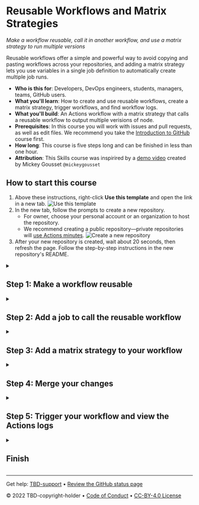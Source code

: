 <!--
  <<< Author notes: Header of the course >>>
  Read <https://skills.github.com/quickstart> for more information about how to build courses using this template.
  Include a 1280×640 image, course name in sentence case, and a concise description in emphasis.
  In your repository settings: enable template repository, add your 1280×640 social image, auto delete head branches.
  Next to "About", add description & tags; disable releases, packages, & environments.
  Add your open source license, GitHub uses Creative Commons Attribution 4.0 International.
-->

# Reusable Workflows and Matrix Strategies

_Make a workflow reusable, call it in another workflow, and use a matrix strategy to run multiple versions_

<!--
  <<< Author notes: Start of the course >>>
  Include start button, a note about Actions minutes,
  and tell the learner why they should take the course.
  Each step should be wrapped in <details>/<summary>, with an `id` set.
  The start <details> should have `open` as well.
  Do not use quotes on the <details> tag attributes.
-->

<!--step0-->

Reusable workflows offer a simple and powerful way to avoid copying and pasting workflows across your repositories, and adding a matrix strategy lets you use variables in a single job definition to automatically create multiple job runs. 

- **Who is this for**: Developers, DevOps engineers, students, managers, teams, GitHub users.
- **What you'll learn**: How to create and use reusable workflows, create a matrix strategy, trigger workflows, and find workflow logs.
- **What you'll build**: An Actions workflow with a matrix strategy that calls a reusable workflow to output multiple verisions of node. 
- **Prerequisites**: In this course you will work with issues and pull requests, as well as edit files. We recommend you take the [Introduction to GitHub](https://github.com/skills/introduction-to-github) course first.
- **How long**: This course is five steps long and can be finished in less than one hour.
- **Attribution**: This Skills course was inspirired by a [demo video](https://www.youtube.com/watch?v=MBpyouQtY_M/?target=_blank) created by Mickey Gousset `@mickeygousset`

## How to start this course

1. Above these instructions, right-click **Use this template** and open the link in a new tab.
   ![Use this template](https://user-images.githubusercontent.com/1221423/169618716-fb17528d-f332-4fc5-a11a-eaa23562665e.png)
2. In the new tab, follow the prompts to create a new repository.
   - For owner, choose your personal account or an organization to host the repository.
   - We recommend creating a public repository—private repositories will [use Actions minutes](https://docs.github.com/en/billing/managing-billing-for-github-actions/about-billing-for-github-actions).
   ![Create a new repository](https://user-images.githubusercontent.com/1221423/169618722-406dc508-add4-4074-83f0-c7a7ad87f6f3.png)
3. After your new repository is created, wait about 20 seconds, then refresh the page. Follow the step-by-step instructions in the new repository's README.

<!--endstep0-->

<!--
  <<< Author notes: Step 1 >>>
  Choose 3-5 steps for your course.
  The first step is always the hardest, so pick something easy!
  Link to docs.github.com for further explanations.
  Encourage users to open new tabs for steps!
  TBD-step-1-notes.
-->

<details id=1>
<summary><h2>Step 1: Make a workflow reusable</h2></summary>

_Welcome to "Reusable Workflows and Matrix Strategies"! :wave:_

You can do a lot with GitHub Actions! You can automate repetitive tasks, build continuous integration and continuous deployment pipelines, and customize essentially any part of your software development workflow. It doesn't matter if you're just learning about workflows and GitHub Actions for the first time or you're well exerpienced with the process, you'll quickly find yourself repeating automation jobs and steps within the same workflow, and even using the dreaded copy and paste method for workflows across multiple repositories. 

Is there a solution to reduce these repetitive tasks? Yes, I'm glad you asked :wink: Enter **reusable workflows**, a simple and powerful way to avoid copying and pasting workflows across your repositories.

**What are the benefits of using reusable workflows?**: Reusable workflows are … reusable. Reusable workflows let you DRY (don’t repeat yourself) your Actions configurations, so you don’t need to copy and paste your workflows from one repository to another.

- Case in point: if you have three different Node applications and you’re building them all the same way, you can use one reusable workflow instead of copying and pasting your workflows again and again.

**I have a workflow, how do I make it reusable?**: A reusable workflow is just like any GitHub Actions workflow with one key difference: it includes a `workflow_call` event trigger, similar to event triggers like `push`, `issues`, and `workflow_dispatch`. This means that all you need to do to make a workflow reusable is to use the workflow call trigger. 

Let's get started with our first step to see how this would work! 

### :keyboard: Activity: Add a `workflow_call` trigger to a workflow

1. Open a new browser tab, and navigate to this same repository. Then, work on the steps in your second tab while you read the instructions in this tab.
1. Navigate to the **Code** tab.
1. From the **main** branch dropdown, click on the **reusable-workflow** branch.
1. Navigate to the `.github/workflows/` folder, then select the **reusable-workflow.yml** file.
1. Replace the `workflow_dispatch` event trigger with the `workflow_call` event trigger. It should look like the following:
   
   ```yaml
      name: Reusable Workflow

      on:
        workflow_call:
          inputs:
            node:
              required: true
              type: string
   ```
1. To commit your changes, click **Start commit**, and then **Commit changes**.
1. Wait about 20 seconds for actions to run, then refresh this page (the one you're following instructions from) and an action will automatically close this step and open the next one.

</details>

<!--
  <<< Author notes: Step 2 >>>
  Start this step by acknowledging the previous step.
  Define terms and link to docs.github.com.
  TBD-step-2-notes.
-->

<details id=2>
<summary><h2>Step 2: Add a job to call the reusable workflow</h2></summary>

_Nice work! :tada: You made a workflow reusable!_

Now that you have a reusable workflow, you can call it in another workflow within a new or existing job. But before we do that, let's take a minute to understand what our reusable workflow is doing by looking at the content of the file.

**Understanding the file contents of your reusable workflow**

```yaml
name: Reusable Workflow

on:
  workflow_call:
    inputs:
      node:
        required: true
        type: string
        
jobs: 

  build:
  
    runs-on: ubuntu-latest
    
    steps:
    
      - uses: actions/checkout@v3
      
      - name: Output the input value
        run: |
         echo "The node version to use is: ${{ inputs.node }}"
```

The resuable workflow requires an `input` of `node` in order for the workflow to work. You need to make sure that the other workflow you are using to call this reusable workflow outputs a node version. If a node input is detected, the workflow will kick off a job called `build` that runs on ubuntu-latest. 

The step within the `build` job uses an action called `checkout@v3` to checkout the code and then a step to output the input value by running an echo command to print to the Actions log console the following message, `The node version to use is: ${{ inputs.node }}`. The node input here is the output node value you need to have in your other workflow.
  
Okay, now that we know what the reusable workflow is doing, let's now add a new job to another workflow called **my-starter-workflow** to call our reusable workflow. We can do this by using the `uses:` command and then setting the path to the workflow we want to use. We also need to make sure we define that node input or the reusable workflow won't work.

### :keyboard: Activity: Add a job to your workflow to call the reusable workflow

1. Navigate to the `.github/workflows/` folder and open the `my-starter-workflow.yml` file.
1. Add a new job to the workflow called `call-reusable-workflow`.
1. Add a `uses` command and path the command to the `reusable-workflow.yml` file.
1. Add a `with` command to pass in a `node` paramater and set the value to `14`. 

   ```yaml
   call-reusable-workflow:
     uses: ./.github/workflows/reusable-workflow.yml
     with:
       node: 14   
   ```
1. To commit your changes, click **Start commit**, and then **Commit changes**.
1. Wait about 20 seconds for actions to run, then refresh this page (the one you're following instructions from) and an action will automatically close this step and open the next one.

</details>

<!--
  <<< Author notes: Step 3 >>>
  Start this step by acknowledging the previous step.
  Define terms and link to docs.github.com.
  TBD-step-3-notes.
-->

<details id=3>
<summary><h2>Step 3: Add a matrix strategy to your workflow</h2></summary>

_Well done! :sparkles:_

Your **My Starter Workflow** now has a job that outputs the node version of 14 and calls the reusable workflow called **Reusable Workflow**. It then prints a message to the Actions logs of the node version for the build. Now, we haven't checked the Actions logs at the point to see the message, but don't worry, we'll get there after this next step. Let's improve our **My Starter Workflow** a little more but adding a matrix strategy. 
  
**What is a matrix strategy**: A matrix strategy lets you use variables in a single job definition to automatically create multiple job runs that are based on the combinations of the variables. For example, you can use a matrix strategy to test your code in multiple versions of a language or on multiple operating systems. Below is an example:

```yaml
jobs:
  example_matrix:
    strategy:
      matrix:
        version: [10, 12, 14]
        os: [ubuntu-latest, windows-latest]
```
To define a matrix strategy inside a job, you first need to define the matrix with the keyword `strategy` followed by the nested keyword `matrix`. You can then define variables for the matrix. In the above example, the variables are `version` with the values of `10, 12, and 14`, and another variable called `os` with the values of `ubuntu-latest and windows latest`. 
  
The `example_matrix` job will run for each possible combination of the variables. So, in the above example, the workflow will run six jobs, one for each combination of the os and version variables. If you want to run a job for multiple versions, using a matrix strategy is a great solution over writing out 6 different jobs. 
  
Let's add a matrix strategy to the **My Starter Workflow** so we can run our job on different versions of node instead of the hard-coded single verison of 14.

### :keyboard: Activity: Use a matrix strategy to run multiple versions

1. In the same `my-starter-workflow.yml` file, add a `strategy` keyword under the `call-reusable-workflow` job.
1. Under `strategy`, add a `matrix` keyword.
1. Define the `nodeversion` variable to run over the following versions of node `[14, 16, 18, 20]`.
1. Replace the hard-coded `node` paramter of 14 used in the `with` command, and call the `nodeversion` in the matrix by using the following syntax `${{ matrix.nodeversion }}.  

   ```yaml
   call-reusable-workflow:
     strategy:
       matrix:
         nodeversion: [14, 16, 18, 20]
     uses: ./.github/workflows/reusable-workflow.yml
     with:
       node: ${{ matrix.nodeversion }}   
   ```
1. To commit your changes, click **Start commit**, and then **Commit changes**.
1. Wait about 20 seconds for actions to run, then refresh this page (the one you're following instructions from) and an action will automatically close this step and open the next one.

</details>

<!--
  <<< Author notes: Step 4 >>>
  Start this step by acknowledging the previous step.
  Define terms and link to docs.github.com.
  TBD-step-4-notes.
-->

<details id=4>
<summary><h2>Step 4: Merge your changes</h2></summary>

_Nicely done! :partying_face:_

You've added a matrix strategy to your workflow file that is now running on four different versions of node `[14, 16, 18, 20]` instead of the single hard-coded version of only `14`. 

You may not have noticed yet, but I've opened up a pull request called **Reusable workflow example** that is linked to the branch you've been making your file changes to (**reusable-workflow**). Let's navigate to this pull request and merge it so that your workflow file changes will be part of the `main` branch.

### :keyboard: Activity: Create and merge your pull request

1. In your repo, click on the **Pull requests** tab.
1. Click on the **Reusable workflow example** pull request.
1. Click **Merge pull request**, then click **Confirm merge**.
1. Optionally, click **Delete branch** to delete your `reusable-workflow` branch.
1. Wait about 20 seconds for actions to run, then refresh this page (the one you're following instructions from) and an action will automatically close this step and open the next one.


</details>

<!--
  <<< Author notes: Step 5 >>>
  Start this step by acknowledging the previous step.
  Define terms and link to docs.github.com.
  TBD-step-5-notes.
-->

<details id=5>
<summary><h2>Step 5: Trigger your workflow and view the Actions logs</h2></summary>

_You're almost done. Last step! :heart:_
  
Now that the changes have been merged into the `main` branch, let's trigger the **My Starter Workflow** workflow to see everyting in action! But before we do, let's recall what we should expect to see before we run the workflow. 
  - We should expect to see five jobs running from our *My Starter Workflow**. Do you remember which ones? We have the `build` job and then the `call-reusable-workflow` job that has the matrix strategy.
    ![Screen Shot 2022-09-08 at 9 53 52 AM](https://user-images.githubusercontent.com/6351798/189220189-97361a5e-eecf-4666-a859-e0587354bafe.png)
  - We should also expect to see the echo message printed as an output from the reusable workflow with the node version for each of the matrix version jobs. 
    ![Screen Shot 2022-09-08 at 9 52 41 AM](https://user-images.githubusercontent.com/6351798/189220620-0576540a-366f-44e1-866c-2955af399cdb.png)

### :keyboard: Activity: Run the My Starter Workflow and view the Actions logs

1. Navigate to the **Actions** tab in your repo.
1. Choose the **My Starter Workflow** workflow from the left, and select the **Run workflow** button and run the workflow on the **Main** branch.
1. Refresh the page and then select the **My Starter Workflow** from the workflow runs queue.

Notice the list of build jobs on the left. One for the `build` job and four for the different node versions (14, 16, 18, 20) that you are running from your matrix. When one of the node version jobs complete, you can select that job and view the Actions logs for the **Output the input value**. This will print out the message from the reusable workflow file.



</details>

<!--
  <<< Author notes: Finish >>>
  Review what we learned, ask for feedback, provide next steps.
-->

<details id=X>
<summary><h2>Finish</h2></summary>

_Congratulations friend, you've completed this course!_ 🎉

<img src="https://octodex.github.com/images/skatetocat.png" alt=celebrate width=300 align=right>

Here's a recap of all the tasks you've accomplished in your repository:

- You made a workflow reusable by using the `workflow_call` event trigger
- You created a new job in a separate workflow to call the reusable workflow
- You added a matrix strategy to run a job on multiple node versions
- You navigated through the Actions logs to view the workflow runs and results from specific jobs
 
### What's next?

- Learn more about GitHub Actions by reading "[Learn GitHub Actions](https://docs.github.com/actions/learn-github-actions)".
- Use actions created by others in [awesome-actions](https://github.com/sdras/awesome-actions).
- We'd love to hear what you thought of this course [in our discussion board](https://github.com/skills/.github/discussions).
- [Take another GitHub Skills course](https://github.com/skills).
- Learn more about GitHub by reading the "[Get started](https://docs.github.com/get-started)" docs.
- To find projects to contribute to, check out [GitHub Explore](https://github.com/explore).

</details>

<!--
  <<< Author notes: Footer >>>
  Add a link to get support, GitHub status page, code of conduct, license link.
-->

---

Get help: [TBD-support](TBD-support-link) &bull; [Review the GitHub status page](https://www.githubstatus.com/)

&copy; 2022 TBD-copyright-holder &bull; [Code of Conduct](https://www.contributor-covenant.org/version/2/1/code_of_conduct/code_of_conduct.md) &bull; [CC-BY-4.0 License](https://creativecommons.org/licenses/by/4.0/legalcode)
